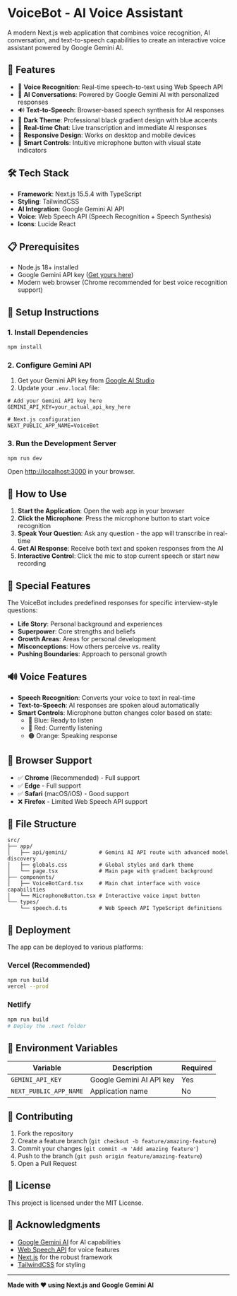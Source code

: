 # VoiceBot - AI Voice Assistant

A modern Next.js web application that combines voice recognition, AI conversation, and text-to-speech capabilities to create an interactive voice assistant powered by Google Gemini AI.

## 🚀 Features

- 🎤 **Voice Recognition**: Real-time speech-to-text using Web Speech API
- 🤖 **AI Conversations**: Powered by Google Gemini AI with personalized responses
- 🔊 **Text-to-Speech**: Browser-based speech synthesis for AI responses
- 🌙 **Dark Theme**: Professional black gradient design with blue accents
- 💬 **Real-time Chat**: Live transcription and immediate AI responses
- 📱 **Responsive Design**: Works on desktop and mobile devices
- 🎯 **Smart Controls**: Intuitive microphone button with visual state indicators

## 🛠️ Tech Stack

- **Framework**: Next.js 15.5.4 with TypeScript
- **Styling**: TailwindCSS
- **AI Integration**: Google Gemini AI API
- **Voice**: Web Speech API (Speech Recognition + Speech Synthesis)
- **Icons**: Lucide React

## 📋 Prerequisites

- Node.js 18+ installed
- Google Gemini API key ([Get yours here](https://aistudio.google.com/app/apikey))
- Modern web browser (Chrome recommended for best voice recognition support)

## 🔧 Setup Instructions

### 1. Install Dependencies

```bash
npm install
```

### 2. Configure Gemini API

1. Get your Gemini API key from [Google AI Studio](https://aistudio.google.com/app/apikey)
2. Update your `.env.local` file:

```env
# Add your Gemini API key here
GEMINI_API_KEY=your_actual_api_key_here

# Next.js configuration
NEXT_PUBLIC_APP_NAME=VoiceBot
```

### 3. Run the Development Server

```bash
npm run dev
```

Open [http://localhost:3000](http://localhost:3000) in your browser.

## 🎯 How to Use

1. **Start the Application**: Open the web app in your browser
2. **Click the Microphone**: Press the microphone button to start voice recognition
3. **Speak Your Question**: Ask any question - the app will transcribe in real-time
4. **Get AI Response**: Receive both text and spoken responses from the AI
5. **Interactive Control**: Click the mic to stop current speech or start new recording

## 🤖 Special Features

The VoiceBot includes predefined responses for specific interview-style questions:

- **Life Story**: Personal background and experiences
- **Superpower**: Core strengths and beliefs
- **Growth Areas**: Areas for personal development
- **Misconceptions**: How others perceive vs. reality
- **Pushing Boundaries**: Approach to personal growth

## 🔊 Voice Features

- **Speech Recognition**: Converts your voice to text in real-time
- **Text-to-Speech**: AI responses are spoken aloud automatically
- **Smart Controls**: Microphone button changes color based on state:
  - 🔵 Blue: Ready to listen
  - 🔴 Red: Currently listening
  - 🟠 Orange: Speaking response

## 📱 Browser Support

- ✅ **Chrome** (Recommended) - Full support
- ✅ **Edge** - Full support
- ✅ **Safari** (macOS/iOS) - Good support
- ❌ **Firefox** - Limited Web Speech API support

## 📁 File Structure

```
src/
├── app/
│   ├── api/gemini/          # Gemini AI API route with advanced model discovery
│   ├── globals.css          # Global styles and dark theme
│   └── page.tsx             # Main page with gradient background
├── components/
│   ├── VoiceBotCard.tsx     # Main chat interface with voice capabilities
│   └── MicrophoneButton.tsx # Interactive voice input button
└── types/
    └── speech.d.ts          # Web Speech API TypeScript definitions
```

## 🚀 Deployment

The app can be deployed to various platforms:

### Vercel (Recommended)
```bash
npm run build
vercel --prod
```

### Netlify
```bash
npm run build
# Deploy the .next folder
```

## 🔐 Environment Variables

| Variable | Description | Required |
|----------|-------------|----------|
| `GEMINI_API_KEY` | Google Gemini AI API key | Yes |
| `NEXT_PUBLIC_APP_NAME` | Application name | No |

## 🤝 Contributing

1. Fork the repository
2. Create a feature branch (`git checkout -b feature/amazing-feature`)
3. Commit your changes (`git commit -m 'Add amazing feature'`)
4. Push to the branch (`git push origin feature/amazing-feature`)
5. Open a Pull Request

## 📄 License

This project is licensed under the MIT License.

## 🙏 Acknowledgments

- [Google Gemini AI](https://ai.google.dev/) for AI capabilities
- [Web Speech API](https://developer.mozilla.org/en-US/docs/Web/API/Web_Speech_API) for voice features
- [Next.js](https://nextjs.org/) for the robust framework
- [TailwindCSS](https://tailwindcss.com/) for styling

---

**Made with ❤️ using Next.js and Google Gemini AI**
